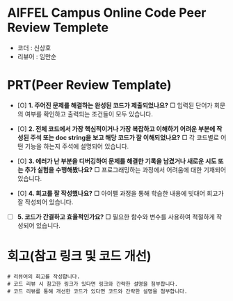 # AIFFEL Campus Online Code Peer Review Templete
- 코더 : 신상호
- 리뷰어 : 임만순


# PRT(Peer Review Template)
- [O]  **1. 주어진 문제를 해결하는 완성된 코드가 제출되었나요?**
    □ 입력된 단어가 회문의 여부를 확인하고 출력되는 조건들이 모두 있습니다.

- [O]  **2. 전체 코드에서 가장 핵심적이거나 가장 복잡하고 이해하기 어려운 부분에 작성된 
주석 또는 doc string을 보고 해당 코드가 잘 이해되었나요?**
    □ 각 코드별로 어떤 기능을 하는지 주석에 설명되어 있습니다.
        
- [O]  **3. 에러가 난 부분을 디버깅하여 문제를 해결한 기록을 남겼거나
새로운 시도 또는 추가 실험을 수행해봤나요?**
    □ 프로그래밍하는 과정에서 어려움에 대한 기재되어 있습니다.
        
- [O]  **4. 회고를 잘 작성했나요?**
    □ 아이펠 과정을 통해 학습한 내용에 빗대어 회고가 잘 작성되어 있습니다.

- [ ]  **5. 코드가 간결하고 효율적인가요?**
    □ 필요한 함수와 변수를 사용하여 적절하게 작성되어 있습니다.


# 회고(참고 링크 및 코드 개선)
```
# 리뷰어의 회고를 작성합니다.
# 코드 리뷰 시 참고한 링크가 있다면 링크와 간략한 설명을 첨부합니다.
# 코드 리뷰를 통해 개선한 코드가 있다면 코드와 간략한 설명을 첨부합니다.
```
